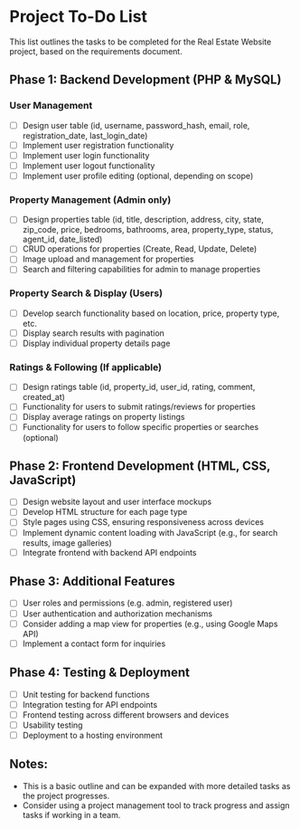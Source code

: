 # Project To-Do List

This list outlines the tasks to be completed for the Real Estate Website project, based on the requirements document.

## Phase 1: Backend Development (PHP & MySQL)

### User Management
- [ ] Design user table (id, username, password_hash, email, role, registration_date, last_login_date)
- [ ] Implement user registration functionality
- [ ] Implement user login functionality
- [ ] Implement user logout functionality
- [ ] Implement user profile editing (optional, depending on scope)

### Property Management (Admin only)
- [ ] Design properties table (id, title, description, address, city, state, zip_code, price, bedrooms, bathrooms, area, property_type, status, agent_id, date_listed)
- [ ] CRUD operations for properties (Create, Read, Update, Delete)
- [ ] Image upload and management for properties
- [ ] Search and filtering capabilities for admin to manage properties

### Property Search & Display (Users)
- [ ] Develop search functionality based on location, price, property type, etc.
- [ ] Display search results with pagination
- [ ] Display individual property details page

### Ratings & Following (If applicable)
- [ ] Design ratings table (id, property_id, user_id, rating, comment, created_at)
- [ ] Functionality for users to submit ratings/reviews for properties
- [ ] Display average ratings on property listings
- [ ] Functionality for users to follow specific properties or searches (optional)

## Phase 2: Frontend Development (HTML, CSS, JavaScript)

- [ ] Design website layout and user interface mockups
- [ ] Develop HTML structure for each page type
- [ ] Style pages using CSS, ensuring responsiveness across devices
- [ ] Implement dynamic content loading with JavaScript (e.g., for search results, image galleries)
- [ ] Integrate frontend with backend API endpoints

## Phase 3: Additional Features

- [ ] User roles and permissions (e.g. admin, registered user)
- [ ] User authentication and authorization mechanisms
- [ ] Consider adding a map view for properties (e.g., using Google Maps API)
- [ ] Implement a contact form for inquiries

## Phase 4: Testing & Deployment

- [ ] Unit testing for backend functions
- [ ] Integration testing for API endpoints
- [ ] Frontend testing across different browsers and devices
- [ ] Usability testing
- [ ] Deployment to a hosting environment

## Notes:

* This is a basic outline and can be expanded with more detailed tasks as the project progresses.
* Consider using a project management tool to track progress and assign tasks if working in a team.
